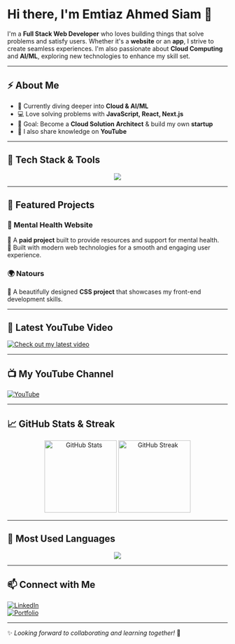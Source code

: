 # Hi there, I'm Emtiaz Ahmed Siam 👋  

I'm a **Full Stack Web Developer** who loves building things that solve problems and satisfy users. Whether it's a **website** or an **app**, I strive to create seamless experiences. I'm also passionate about **Cloud Computing** and **AI/ML**, exploring new technologies to enhance my skill set.  

---

## ⚡ About Me  
- 🌱 Currently diving deeper into **Cloud & AI/ML**  
- 💻 Love solving problems with **JavaScript, React, Next.js**  
- 🎯 Goal: Become a **Cloud Solution Architect** & build my own **startup**  
- 🎥 I also share knowledge on **YouTube**  

---

## 🚀 Tech Stack & Tools  
<p align="center">
  <img src="https://skillicons.dev/icons?i=js,python,java,react,nextjs,nodejs,tailwind,git,github,figma,vscode,linux,aws" />
</p>

---

## 💼 Featured Projects  
### 🏥 Mental Health Website  
🔹 A **paid project** built to provide resources and support for mental health.  
🔹 Built with modern web technologies for a smooth and engaging user experience.  

### 🌍 Natours  
🔹 A beautifully designed **CSS project** that showcases my front-end development skills.  

---

## 🎥 Latest YouTube Video  
[![Check out my latest video](https://img.youtube.com/vi/CWUdfkbmPPg/0.jpg)](https://www.youtube.com/watch?v=CWUdfkbmPPg)  

---

## 📺 My YouTube Channel  
[![YouTube](https://img.shields.io/badge/YouTube-Subscribe-red?logo=youtube)](https://www.youtube.com/@ThEBengaliFriEnDz/videos)  

---

## 📈 GitHub Stats & Streak  
<p align="center">
  <img src="https://github-readme-stats.vercel.app/api?username=emas15&show_icons=true&theme=tokyonight" alt="GitHub Stats" height="165"/>
  <img src="https://streak-stats.demolab.com?user=emas15&theme=tokyonight" alt="GitHub Streak" height="165"/>
</p>

---

## 🧠 Most Used Languages  
<p align="center">
  <img src="https://github-readme-stats.vercel.app/api/top-langs/?username=emas15&layout=compact&theme=tokyonight" />
</p>  

---

## 📫 Connect with Me  
[![LinkedIn](https://img.shields.io/badge/LinkedIn-Emtiaz%20Ahmed-blue?logo=linkedin)](https://www.linkedin.com/in/emtiaz-ahmed-0a353b232/)  
[![Portfolio](https://img.shields.io/badge/Portfolio-Visit%20Now-orange?logo=firefox)](#)  

---

✨ *Looking forward to collaborating and learning together!* 🚀
